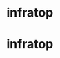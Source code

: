 # infratop

<h1>infratop</h1>
<a href="https://qiita.com/shizen-shin/items/cf49be2cce5829ae126d"></a>

